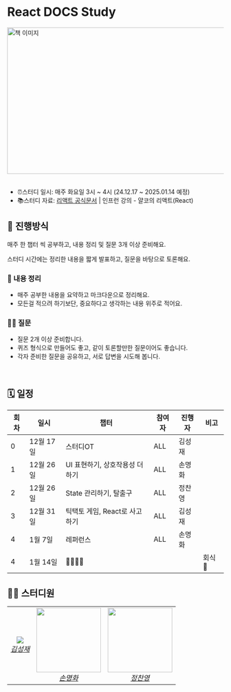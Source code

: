 # React DOCS Study
<img src="https://github.com/user-attachments/assets/db764925-94bc-4210-b2ae-f86ba4dbc278" alt="책 이미지" width="525" height="340">
<br>

<br>

- ⏰스터디 일시: 매주 화요일 3시 ~ 4시 (24.12.17 ~ 2025.01.14 예정)
- 📚스터디 자료: [리액트 공식문서](https://reactjs.org/docs/getting-started.html) | 인프런 강의 - 얄코의 리액트(React)


## 🚀 진행방식
매주 한 챕터 씩 공부하고, 내용 정리 및 질문 3개 이상 준비해요.
<br>

스터디 시간에는 정리한 내용을 짧게 발표하고, 질문을 바탕으로 토론해요.
### 📝 내용 정리
- 매주 공부한 내용을 요약하고 마크다운으로 정리해요.
- 모든걸 적으려 하기보단, 중요하다고 생각하는 내용 위주로 적어요.
### 🙋‍♂️ 질문
- 질문 2개 이상 준비합니다.
- 퀴즈 형식으로 만들어도 좋고, 같이 토론할만한 질문이어도 좋습니다.
- 각자 준비한 질문을 공유하고, 서로 답변을 시도해 봅니다.
<br>

## 🗓 일정
| 회차 | 일시       | 챕터                      | 참여자         | 진행자   | 비고                                     |
|------|------------|---------------------------|----------------|----------|-----------------------------------------|
| 0    | 12월 17일  | 스터디OT                    | ALL         | 김성재   |                                         |
| 1    | 12월 26일   | UI 표현하기, 상호작용성 더하기               | ALL      | 손명화   |                                          |
| 2    | 12월 26일  | State 관리하기, 탈출구               | ALL          | 정찬영   |                                         |
| 3    | 12월 31일  | 틱택토 게임, React로 사고하기                 | ALL         | 김성재   |                                         |
| 4    | 1월 7일   | 레퍼런스                  | ALL         | 손명화   |                                         |
| 4    | 1월 14일   | 🍖🍖🍖🍖                       |             |      | 회식 🤤                                      |

## 🏃‍♂️ 스터디원
<table>
    <tr align="center">
        <td>
            <img src="https://avatars.githubusercontent.com/u/141702982?size=150">
            <br>
            <a href="https://github.com/xeongjae"><I>김성재</I></a>
        </td>
        <td>
            <img src="https://github.com/user-attachments/assets/e41c7047-5f3c-48e4-810c-4beefc8ed8e0" width="150">
            <br>
            <a href="https://github.com/SonMyeongHwa"><I>손명화</I></a>
        </td>
          <td>
            <img src="https://avatars.githubusercontent.com/JungChanyyoung" width="150" >
            <br>
            <a href="https://github.com/JungChanyyoung"><I>정찬영</I></a>
        </td>
    </tr>
</table>
<br>
